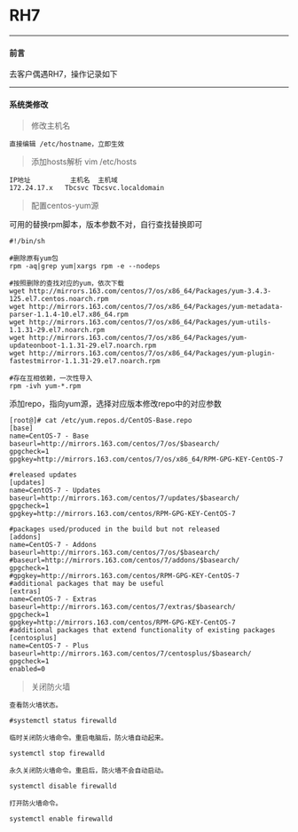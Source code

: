 # RH7

***
#### 前言
去客户偶遇RH7，操作记录如下

***
#### 系统类修改
>修改主机名

	直接编辑 /etc/hostname，立即生效

>添加hosts解析
	vim /etc/hosts

	IP地址		  主机名  主机域
	172.24.17.x   Tbcsvc Tbcsvc.localdomain 

>配置centos-yum源

可用的替换rpm脚本，版本参数不对，自行查找替换即可

	#!/bin/sh

	#删除原有yum包
	rpm -aq|grep yum|xargs rpm -e --nodeps 
	
	#按照删除的查找对应的yum，依次下载
	wget http://mirrors.163.com/centos/7/os/x86_64/Packages/yum-3.4.3-125.el7.centos.noarch.rpm
	wget http://mirrors.163.com/centos/7/os/x86_64/Packages/yum-metadata-parser-1.1.4-10.el7.x86_64.rpm
	wget http://mirrors.163.com/centos/7/os/x86_64/Packages/yum-utils-1.1.31-29.el7.noarch.rpm
	wget http://mirrors.163.com/centos/7/os/x86_64/Packages/yum-updateonboot-1.1.31-29.el7.noarch.rpm
	wget http://mirrors.163.com/centos/7/os/x86_64/Packages/yum-plugin-fastestmirror-1.1.31-29.el7.noarch.rpm
	
	#存在互相依赖，一次性导入
	rpm -ivh yum-*.rpm


添加repo，指向yum源，选择对应版本修改repo中的对应参数


	[root@]# cat /etc/yum.repos.d/CentOS-Base.repo 
	[base]
	name=CentOS-7 - Base
	baseurl=http://mirrors.163.com/centos/7/os/$basearch/
	gpgcheck=1
	gpgkey=http://mirrors.163.com/centos/7/os/x86_64/RPM-GPG-KEY-CentOS-7 	
	
	#released updates
	[updates]
	name=CentOS-7 - Updates
	baseurl=http://mirrors.163.com/centos/7/updates/$basearch/
	gpgcheck=1
	gpgkey=http://mirrors.163.com/centos/RPM-GPG-KEY-CentOS-7
	 
	#packages used/produced in the build but not released
	[addons]
	name=CentOS-7 - Addons
	baseurl=http://mirrors.163.com/centos/7/os/$basearch/
	#baseurl=http://mirrors.163.com/centos/7/addons/$basearch/
	gpgcheck=1
	#gpgkey=http://mirrors.163.com/centos/RPM-GPG-KEY-CentOS-7
	#additional packages that may be useful
	[extras]
	name=CentOS-7 - Extras
	baseurl=http://mirrors.163.com/centos/7/extras/$basearch/
	gpgcheck=1
	gpgkey=http://mirrors.163.com/centos/RPM-GPG-KEY-CentOS-7
	#additional packages that extend functionality of existing packages
	[centosplus]
	name=CentOS-7 - Plus
	baseurl=http://mirrors.163.com/centos/7/centosplus/$basearch/
	gpgcheck=1
	enabled=0

	
>关闭防火墙

	查看防火墙状态。
	
	#systemctl status firewalld
	
	临时关闭防火墙命令。重启电脑后，防火墙自动起来。
	
	systemctl stop firewalld
	
	永久关闭防火墙命令。重启后，防火墙不会自动启动。
	
	systemctl disable firewalld
	
	打开防火墙命令。
	
	systemctl enable firewalld
